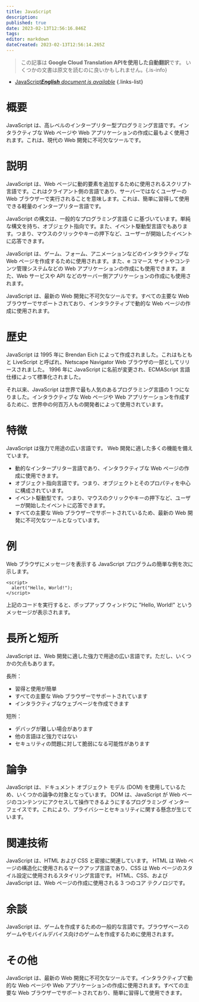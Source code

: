 ```yaml
---
title: JavaScript
description: 
published: true
date: 2023-02-13T12:56:16.846Z
tags: 
editor: markdown
dateCreated: 2023-02-13T12:56:14.265Z
---
```


> この記事は **Google Cloud Translation APIを使用した自動翻訳**です。
いくつかの文書は原文を読むのに良いかもしれません。{.is-info}



- [JavaScript***English** document is available*](/en/Knowledge-base/Dictionary/javascript)
{.links-list}


# 概要
JavaScript は、高レベルのインタープリター型プログラミング言語です。インタラクティブな Web ページや Web アプリケーションの作成に最もよく使用されます。これは、現代の Web 開発に不可欠なツールです。

# 説明
JavaScript は、Web ページに動的要素を追加するために使用されるスクリプト言語です。これはクライアント側の言語であり、サーバーではなくユーザーの Web ブラウザーで実行されることを意味します。これは、簡単に習得して使用できる軽量のインタープリター言語です。

JavaScript の構文は、一般的なプログラミング言語 C に基づいています。単純な構文を持ち、オブジェクト指向です。また、イベント駆動型言語でもあります。つまり、マウスのクリックやキーの押下など、ユーザーが開始したイベントに応答できます。

JavaScript は、ゲーム、フォーム、アニメーションなどのインタラクティブな Web ページを作成するために使用されます。また、e コマース サイトやコンテンツ管理システムなどの Web アプリケーションの作成にも使用できます。また、Web サービスや API などのサーバー側アプリケーションの作成にも使用されます。

JavaScript は、最新の Web 開発に不可欠なツールです。すべての主要な Web ブラウザーでサポートされており、インタラクティブで動的な Web ページの作成に使用されます。

# 歴史
JavaScript は 1995 年に Brendan Eich によって作成されました。これはもともと LiveScript と呼ばれ、Netscape Navigator Web ブラウザの一部としてリリースされました。 1996 年に JavaScript に名前が変更され、ECMAScript 言語仕様によって標準化されました。

それ以来、JavaScript は世界で最も人気のあるプログラミング言語の 1 つになりました。インタラクティブな Web ページや Web アプリケーションを作成するために、世界中の何百万人もの開発者によって使用されています。

# 特徴
JavaScript は強力で用途の広い言語です。 Web 開発に適した多くの機能を備えています。

- 動的なインタープリター言語であり、インタラクティブな Web ページの作成に使用できます。
- オブジェクト指向言語です。つまり、オブジェクトとそのプロパティを中心に構成されています。
- イベント駆動型です。つまり、マウスのクリックやキーの押下など、ユーザーが開始したイベントに応答できます。
- すべての主要な Web ブラウザーでサポートされているため、最新の Web 開発に不可欠なツールとなっています。

# 例
Web ブラウザにメッセージを表示する JavaScript プログラムの簡単な例を次に示します。

```
<script>
  alert("Hello, World!");
</script>
```

上記のコードを実行すると、ポップアップ ウィンドウに "Hello, World!" というメッセージが表示されます。

# 長所と短所
JavaScript は、Web 開発に適した強力で用途の広い言語です。ただし、いくつかの欠点もあります。

長所：
- 習得と使用が簡単
- すべての主要な Web ブラウザーでサポートされています
- インタラクティブなウェブページを作成できます

短所：
- デバッグが難しい場合があります
- 他の言語ほど強力ではない
- セキュリティの問題に対して脆弱になる可能性があります

# 論争
JavaScript は、ドキュメント オブジェクト モデル (DOM) を使用しているため、いくつかの論争の対象となっています。 DOM は、JavaScript が Web ページのコンテンツにアクセスして操作できるようにするプログラミング インターフェイスです。これにより、プライバシーとセキュリティに関する懸念が生じています。

# 関連技術
JavaScript は、HTML および CSS と密接に関連しています。 HTML は Web ページの構造化に使用されるマークアップ言語であり、CSS は Web ページのスタイル設定に使用されるスタイリング言語です。 HTML、CSS、および JavaScript は、Web ページの作成に使用される 3 つのコア テクノロジです。

# 余談
JavaScript は、ゲームを作成するための一般的な言語です。ブラウザベースのゲームやモバイルデバイス向けのゲームを作成するために使用されます。

# その他
JavaScript は、最新の Web 開発に不可欠なツールです。インタラクティブで動的な Web ページや Web アプリケーションの作成に使用されます。すべての主要な Web ブラウザーでサポートされており、簡単に習得して使用できます。